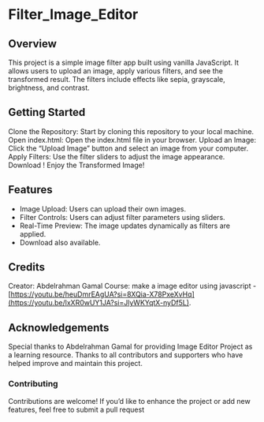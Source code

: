 # Filter_Image_Editor

## Overview
This project is a simple image filter app built using vanilla JavaScript. 
It allows users to upload an image, apply various filters, and see the transformed result. 
The filters include effects like sepia, grayscale, brightness, and contrast.
## Getting Started
Clone the Repository: Start by cloning this repository to your local machine.
Open index.html: Open the index.html file in your browser.
Upload an Image: Click the “Upload Image” button and select an image from your computer.
Apply Filters: Use the filter sliders to adjust the image appearance.
Download !
Enjoy the Transformed Image! 

## Features
- Image Upload: Users can upload their own images.
- Filter Controls: Users can adjust filter parameters using sliders.
- Real-Time Preview: The image updates dynamically as filters are applied.
- Download also available.

## Credits
Creator: Abdelrahman Gamal
Course: make a image editor using javascript  - [https://youtu.be/heuDmrEAgUA?si=8XQia-X78PxeXvHq](https://youtu.be/lxXR0wUY1JA?si=JlyWKYqtX-nyDf5L).

## Acknowledgements
Special thanks to Abdelrahman Gamal for providing Image  Editor Project as a learning resource.
Thanks to all contributors and supporters who have helped improve and maintain this project.

### Contributing
Contributions are welcome! If you’d like to enhance the project or add new features, feel free to submit a pull request

